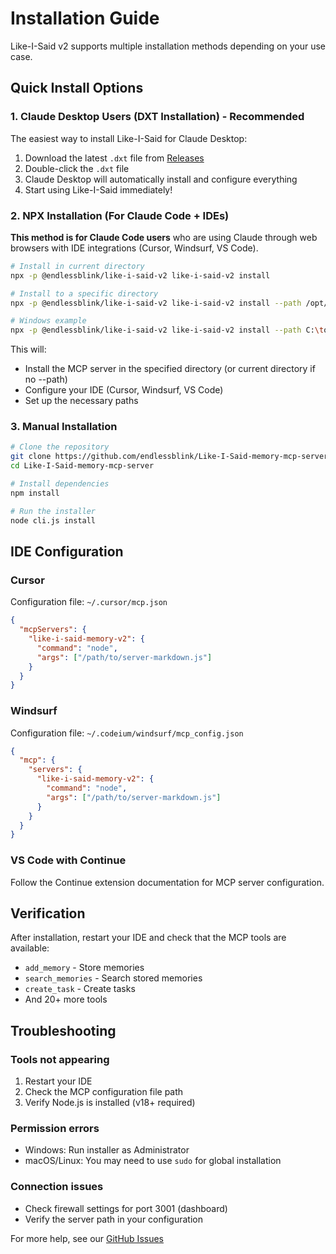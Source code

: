 # Installation Guide

Like-I-Said v2 supports multiple installation methods depending on your use case.

## Quick Install Options

### 1. Claude Desktop Users (DXT Installation) - Recommended

The easiest way to install Like-I-Said for Claude Desktop:

1. Download the latest `.dxt` file from [Releases](https://github.com/endlessblink/Like-I-Said-memory-mcp-server/releases)
2. Double-click the `.dxt` file
3. Claude Desktop will automatically install and configure everything
4. Start using Like-I-Said immediately!

### 2. NPX Installation (For Claude Code + IDEs)

**This method is for Claude Code users** who are using Claude through web browsers with IDE integrations (Cursor, Windsurf, VS Code).

```bash
# Install in current directory
npx -p @endlessblink/like-i-said-v2 like-i-said-v2 install

# Install to a specific directory
npx -p @endlessblink/like-i-said-v2 like-i-said-v2 install --path /opt/mcp-servers/like-i-said

# Windows example
npx -p @endlessblink/like-i-said-v2 like-i-said-v2 install --path C:\tools\mcp-servers\like-i-said
```

This will:
- Install the MCP server in the specified directory (or current directory if no --path)
- Configure your IDE (Cursor, Windsurf, VS Code)
- Set up the necessary paths

### 3. Manual Installation

```bash
# Clone the repository
git clone https://github.com/endlessblink/Like-I-Said-memory-mcp-server.git
cd Like-I-Said-memory-mcp-server

# Install dependencies
npm install

# Run the installer
node cli.js install
```

## IDE Configuration

### Cursor
Configuration file: `~/.cursor/mcp.json`
```json
{
  "mcpServers": {
    "like-i-said-memory-v2": {
      "command": "node",
      "args": ["/path/to/server-markdown.js"]
    }
  }
}
```

### Windsurf
Configuration file: `~/.codeium/windsurf/mcp_config.json`
```json
{
  "mcp": {
    "servers": {
      "like-i-said-memory-v2": {
        "command": "node",
        "args": ["/path/to/server-markdown.js"]
      }
    }
  }
}
```

### VS Code with Continue
Follow the Continue extension documentation for MCP server configuration.

## Verification

After installation, restart your IDE and check that the MCP tools are available:
- `add_memory` - Store memories
- `search_memories` - Search stored memories
- `create_task` - Create tasks
- And 20+ more tools

## Troubleshooting

### Tools not appearing
1. Restart your IDE
2. Check the MCP configuration file path
3. Verify Node.js is installed (v18+ required)

### Permission errors
- Windows: Run installer as Administrator
- macOS/Linux: You may need to use `sudo` for global installation

### Connection issues
- Check firewall settings for port 3001 (dashboard)
- Verify the server path in your configuration

For more help, see our [GitHub Issues](https://github.com/endlessblink/Like-I-Said-memory-mcp-server/issues)